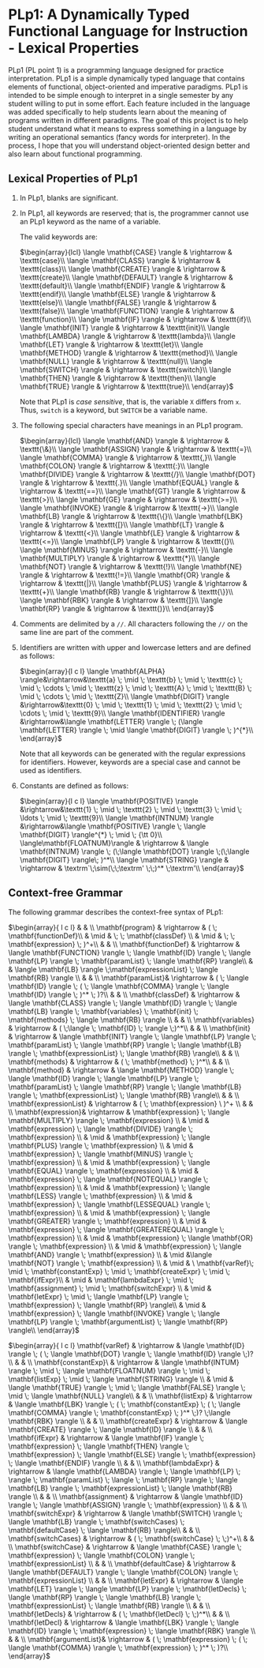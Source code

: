 # PLp1: A Dynamically Typed Functional Language for Instruction - Lexical Properties

PLp1 (PL point 1) is a programming language designed for practice interpretation.
PLp1 is a simple dynamically typed language that contains elements of functional, object-oriented and imperative paradigms.  PLp1 is intended to be simple enough to interpret in a
single semester by any student willing to put in some effort. Each feature
included in the language was added specifically to help students learn about the meaning of programs written in different paradigms. The goal of this project is to help student understand what it means to express something in a language by writing an operational semantics (fancy words for interpreter). In the process, I hope that you will understand object-oriented design better and also learn about functional programming.

## Lexical Properties of PLp1

1.  In PLp1, blanks are significant.
1.  In PLp1, all keywords are reserved; that is, the programmer cannot use an PLp1 keyword as the name of a variable.

	The valid keywords are:

	$\begin{array}{lcl}
	\langle \mathbf{CASE} \rangle & \rightarrow & \texttt{case}\\
	\langle \mathbf{CLASS} \rangle & \rightarrow & \texttt{class}\\
	\langle \mathbf{CREATE} \rangle & \rightarrow & \texttt{create}\\
	\langle \mathbf{DEFAULT} \rangle & \rightarrow & \texttt{default}\\
	\langle \mathbf{ENDIF} \rangle & \rightarrow & \texttt{endif}\\
	\langle \mathbf{ELSE} \rangle & \rightarrow & \texttt{else}\\
	\langle \mathbf{FALSE} \rangle & \rightarrow & \texttt{false}\\
	\langle \mathbf{FUNCTION} \rangle & \rightarrow & \texttt{function}\\
	\langle \mathbf{IF} \rangle & \rightarrow & \texttt{if}\\
	\langle \mathbf{INIT} \rangle & \rightarrow & \texttt{init}\\
	\langle \mathbf{LAMBDA} \rangle & \rightarrow & \texttt{lambda}\\
	\langle \mathbf{LET} \rangle & \rightarrow & \texttt{let}\\
	\langle \mathbf{METHOD} \rangle & \rightarrow & \texttt{method}\\
	\langle \mathbf{NULL} \rangle & \rightarrow & \texttt{null}\\
	\langle \mathbf{SWITCH} \rangle & \rightarrow & \texttt{switch}\\
	\langle \mathbf{THEN} \rangle & \rightarrow & \texttt{then}\\
	\langle \mathbf{TRUE} \rangle & \rightarrow & \texttt{true}\\
	\end{array}$


	Note that PLp1 is *case sensitive*, that is, the variable
`X` differs from `x`.  Thus, `switch` is a keyword, but
`SWITCH` be a variable name.


1. The following special characters have meanings in an PLp1
program. 

	$\begin{array}{lcl}
	\langle \mathbf{AND} \rangle & \rightarrow & \texttt{\&}\\
	\langle \mathbf{ASSIGN} \rangle & \rightarrow & \texttt{=}\\
	\langle \mathbf{COMMA} \rangle & \rightarrow & \texttt{,}\\
	\langle \mathbf{COLON} \rangle & \rightarrow & \texttt{:}\\
	\langle \mathbf{DIVIDE} \rangle & \rightarrow & \texttt{/}\\
	\langle \mathbf{DOT} \rangle & \rightarrow & \texttt{.}\\
	\langle \mathbf{EQUAL} \rangle & \rightarrow & \texttt{==}\\
	\langle \mathbf{GT} \rangle & \rightarrow & \texttt{>}\\
	\langle \mathbf{GE} \rangle & \rightarrow & \texttt{>=}\\
	\langle \mathbf{INVOKE} \rangle & \rightarrow & \texttt{->}\\
	\langle \mathbf{LB} \rangle & \rightarrow & \texttt{\{}\\
	\langle \mathbf{LBK} \rangle & \rightarrow & \texttt{[}\\
	\langle \mathbf{LT} \rangle & \rightarrow & \texttt{<}\\
	\langle \mathbf{LE} \rangle & \rightarrow & \texttt{<=}\\
	\langle \mathbf{LP} \rangle & \rightarrow & \texttt{(}\\
	\langle \mathbf{MINUS} \rangle & \rightarrow & \texttt{-}\\
	\langle \mathbf{MULTIPLY} \rangle & \rightarrow & \texttt{*}\\
	\langle \mathbf{NOT} \rangle & \rightarrow & \texttt{!}\\
	\langle \mathbf{NE} \rangle & \rightarrow & \texttt{!=}\\
	\langle \mathbf{OR} \rangle & \rightarrow & \texttt{|}\\
	\langle \mathbf{PLUS} \rangle & \rightarrow & \texttt{+}\\
	\langle \mathbf{RB} \rangle & \rightarrow & \texttt{\}}\\
	\langle \mathbf{RBK} \rangle & \rightarrow & \texttt{]}\\
	\langle \mathbf{RP} \rangle & \rightarrow & \texttt{)}\\
	\end{array}$



1. Comments are delimited by a `//`. All characters following the `//` on the same line are part of the comment.


1.  Identifiers are written with upper and
lowercase letters and are defined
as follows:

	$\begin{array}{l c l}
	\langle \mathbf{ALPHA} \rangle&\rightarrow&\texttt{a} \; \mid \; \texttt{b} \; \mid \; \texttt{c} \; \mid \; \cdots \; \mid \; \texttt{z} \; \mid \; \texttt{A} \; \mid \; \texttt{B} \; \mid \; \cdots \; \mid \; \texttt{Z}\\
	\langle \mathbf{DIGIT} \rangle &\rightarrow&\texttt{0} \; \mid \; \texttt{1} \; \mid \; \texttt{2} \; \mid \; \cdots \; \mid \; \texttt{9}\\
	\langle \mathbf{IDENTIFIER} \rangle &\rightarrow&\langle \mathbf{LETTER} \rangle \; (\langle \mathbf{LETTER} \rangle \; \mid \langle \mathbf{DIGIT} \rangle \; )^{*}\\
	\end{array}$

	Note that all keywords can be generated with the regular expressions for identifiers. However, keywords are a special case and cannot be used as identifiers.

1.  Constants are defined as follows:

	$\begin{array}{l c l}
	\langle \mathbf{POSITIVE} \rangle &\rightarrow&\texttt{1} \; \mid \; \texttt{2} \; \mid \; \texttt{3} \; \mid \; \ldots \; \mid \; \texttt{9}\\
	\langle \mathbf{INTNUM} \rangle &\rightarrow&\langle \mathbf{POSITIVE} \rangle \; \langle \mathbf{DIGIT} \rangle^{*} \; \mid \; {\tt 0}\\
	\langle\mathbf{FLOATNUM}\rangle & \rightarrow & \langle \mathbf{INTNUM} \rangle \; (\;\langle \mathbf{DOT} \rangle \;(\;\langle \mathbf{DIGIT} \rangle\; )^*\\
	\langle \mathbf{STRING} \rangle & \rightarrow & \textrm`\;\sim(\;\;\textrm' \;\;)^* \;\textrm'\\
	\end{array}$

## Context-free Grammar

The following grammar describes the context-free syntax of PLp1:

$\begin{array}{ l c l}
 & & \\
\mathbf{program} & \rightarrow &  ( \; \mathbf{functionDef}\\
								 & \mid & \; \; \mathbf{classDef} \\
								 & \mid & \; \; \mathbf{expression} \; )^+\\
 & & \\
\mathbf{functionDef} & \rightarrow &  \langle \mathbf{FUNCTION} \rangle \; \langle \mathbf{ID} \rangle \; \langle \mathbf{LP} \rangle \; \mathbf{paramList} \; \langle \mathbf{RP} \rangle\\ 
 & & \langle \mathbf{LB} \rangle \;\mathbf{expressionList} \; \langle \mathbf{RB} \rangle \\	
 & & \\
 \mathbf{paramList}& \rightarrow & ( \; \langle \mathbf{ID} \rangle \; ( \; \langle \mathbf{COMMA} \rangle \; \langle \mathbf{ID} \rangle \; )^* \; )?\\
 & & \\
 \mathbf{classDef} & \rightarrow & \langle \mathbf{CLASS} \rangle	\; \langle \mathbf{ID} \rangle \; \langle \mathbf{LB} \rangle \;   \mathbf{variables} \; \mathbf{init} \; \mathbf{methods} \; \langle \mathbf{RB} \rangle		\\		
 & & \\
 \mathbf{variables}	& \rightarrow & ( \;\langle \; \mathbf{ID} \; \rangle \;)^*\\
  & & \\
 \mathbf{init} & \rightarrow & \langle \mathbf{INIT} \rangle \; \langle \mathbf{LP} \rangle \; \mathbf{paramList} \; \langle \mathbf{RP} \rangle \;  \langle \mathbf{LB} \rangle \; \mathbf{expressionList} \; \langle \mathbf{RB} \rangle\\
 & & \\
 \mathbf{methods} & \rightarrow & ( \; \mathbf{method} \; )^*\\
  & & \\
 \mathbf{method} & \rightarrow & \langle \mathbf{METHOD} \rangle \; \langle \mathbf{ID} \rangle \; \langle \mathbf{LP} \rangle \; \mathbf{paramList} \; \langle \mathbf{RP} \rangle \;  \langle \mathbf{LB} \rangle \; \mathbf{expressionList} \; \langle \mathbf{RB} \rangle\\
 & & \\
 \mathbf{expressionList} & \rightarrow & ( \;  \mathbf{expression} \ )^+ \\
 & & \\
 \mathbf{expression}& \rightarrow &  \mathbf{expression} \; \langle \mathbf{MULTIPLY} \rangle \; \mathbf{expression} \\
 & \mid & \mathbf{expression} \; \langle \mathbf{DIVIDE} \rangle \; \mathbf{expression} \\
 & \mid & \mathbf{expression} \; \langle \mathbf{PLUS} \rangle \; \mathbf{expression} \\
 & \mid & \mathbf{expression} \; \langle \mathbf{MINUS} \rangle \; \mathbf{expression} \\
 & \mid & \mathbf{expression} \; \langle \mathbf{EQUAL} \rangle \; \mathbf{expression} \\
 & \mid & \mathbf{expression} \; \langle \mathbf{NOTEQUAL} \rangle \; \mathbf{expression} \\
 & \mid & \mathbf{expression} \; \langle \mathbf{LESS} \rangle \; \mathbf{expression} \\
 & \mid & \mathbf{expression} \; \langle \mathbf{LESSEQUAL} \rangle \; \mathbf{expression} \\
 & \mid & \mathbf{expression} \; \langle \mathbf{GREATER} \rangle \; \mathbf{expression} \\
 & \mid & \mathbf{expression} \; \langle \mathbf{GREATEREQUAL} \rangle \; \mathbf{expression} \\
 & \mid & \mathbf{expression} \; \langle \mathbf{OR} \rangle \; \mathbf{expression} \\
 & \mid & \mathbf{expression} \; \langle \mathbf{AND} \rangle \; \mathbf{expression} \\
 & \mid &\langle \mathbf{NOT} \rangle \; \mathbf{expression} \\
 & \mid & \ \mathbf{varRef}\; \mid \; \mathbf{constantExp}  
 \; \mid \; \mathbf{createExpr} \; \mid \; \mathbf{ifExpr}\\
 &  \mid  &   \mathbf{lambdaExpr}  \; \mid \;  \mathbf{assignment}  
 \; \mid \;  \mathbf{switchExpr}  \\ 
 & \mid &  \mathbf{letExpr}  \; \mid \; \langle \mathbf{LP} \rangle \;  \mathbf{expression}  \; \langle \mathbf{RP} \rangle\\
 & \mid & \mathbf{expression} \; \langle \mathbf{INVOKE} \rangle \; \langle \mathbf{LP} \rangle \; \mathbf{argumentList}  \; \langle \mathbf{RP} \rangle\\
 \end{array}$

$\begin{array}{ l c l}
 \mathbf{varRef} & \rightarrow &  \langle \mathbf{ID} \rangle \; ( \; \langle  \mathbf{DOT} \rangle \; \langle \mathbf{ID} \rangle \;)? \\
  & & \\
 \mathbf{constantExp}\ & \rightarrow & \langle \mathbf{INTUM} \rangle \; \mid \; \langle \mathbf{FLOATNUM} \rangle \; \mid \;  \mathbf{listExp} \; \mid \; \langle \mathbf{STRING} \rangle \\
 & \mid & \langle \mathbf{TRUE} \rangle \; \mid \; \langle \mathbf{FALSE} \rangle \; \mid \; \langle \mathbf{NULL} \rangle\\
 & & \\
 \mathbf{listExp}  & \rightarrow & \langle \mathbf{LBK} \rangle \;  ( \; \mathbf{constantExp} \; ( \; \langle \mathbf{COMMA} \rangle \;  \mathbf{constantExp} \; )^* \;)? \;\langle \mathbf{RBK} \rangle \\
 & & \\
 \mathbf{createExpr} & \rightarrow & \langle \mathbf{CREATE} \rangle \; \langle \mathbf{ID} \rangle \\
 & & \\
 \mathbf{ifExpr} & \rightarrow & \langle \mathbf{IF} \rangle \; \mathbf{expression} \; \langle \mathbf{THEN} \rangle \; \mathbf{expression} \; \langle \mathbf{ELSE} \rangle \; \mathbf{expression} \; \langle \mathbf{ENDIF} \rangle \\
 & & \\
 \mathbf{lambdaExpr} & \rightarrow & \langle \mathbf{LAMBDA} \rangle \; \langle \mathbf{LP} \; \rangle \; \mathbf{paramList} \; \langle \; \mathbf{RP} \rangle \; \langle \mathbf{LB} \rangle \; \mathbf{expressionList} \; \langle \mathbf{RB} \rangle \\
 & & \\
 \mathbf{assignment} & \rightarrow & \langle \mathbf{ID} \rangle \; \langle \mathbf{ASSIGN} \rangle \;  \mathbf{expression}  \\
 & & \\
 \mathbf{switchExpr} & \rightarrow &  \langle \mathbf{SWITCH} \rangle \; \langle \mathbf{LB} \rangle \; \mathbf{switchCases} \; \mathbf{defaultCase} \; \langle \mathbf{RB} \rangle\\
 & & \\
 \mathbf{switchCases} & \rightarrow & ( \;  \mathbf{switchCase} \;  \;)^+\\ 
 & & \\
 \mathbf{switchCase} & \rightarrow & \langle \mathbf{CASE} \rangle \; \mathbf{expression} \;  \langle \mathbf{COLON} \rangle \; \mathbf{expressionList} \\
 & & \\
 \mathbf{defaultCase} & \rightarrow & \langle \mathbf{DEFAULT} \rangle \;  \langle \mathbf{COLON} \rangle \; \mathbf{expressionList} \\
 & & \\
 \mathbf{letExpr} & \rightarrow & \langle \mathbf{LET} \rangle \; \langle \mathbf{LP} \rangle \;  \mathbf{letDecls}  \; \langle \mathbf{RP} \rangle \; \langle \mathbf{LB} \rangle \; \mathbf{expressionList} \; \langle \mathbf{RB} \rangle \\
 & & \\
 \mathbf{letDecls} & \rightarrow & ( \;  \mathbf{letDecl} \;  \;)^*\\ 
 & & \\
 \mathbf{letDecl} & \rightarrow & \langle \mathbf{LBK} \rangle \; \langle \mathbf{ID} \rangle \; \mathbf{expression} \; \langle \mathbf{RBK} \rangle \\
 & & \\
 \mathbf{argumentList}& \rightarrow & ( \; \mathbf{expression} \; ( \; \langle \mathbf{COMMA} \rangle \; \mathbf{expression} \; )^* \; )?\\
\end{array}$
